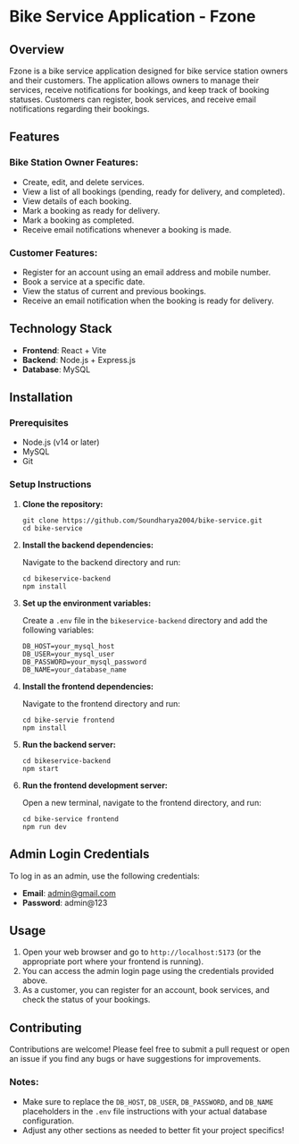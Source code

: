 # Bike Service Application - Fzone

## Overview

Fzone is a bike service application designed for bike service station owners and their customers. The application allows owners to manage their services, receive notifications for bookings, and keep track of booking statuses. Customers can register, book services, and receive email notifications regarding their bookings.

## Features

### Bike Station Owner Features:
- Create, edit, and delete services.
- View a list of all bookings (pending, ready for delivery, and completed).
- View details of each booking.
- Mark a booking as ready for delivery.
- Mark a booking as completed.
- Receive email notifications whenever a booking is made.

### Customer Features:
- Register for an account using an email address and mobile number.
- Book a service at a specific date.
- View the status of current and previous bookings.
- Receive an email notification when the booking is ready for delivery.

## Technology Stack

- **Frontend**: React + Vite
- **Backend**: Node.js + Express.js
- **Database**: MySQL

## Installation

### Prerequisites

- Node.js (v14 or later)
- MySQL
- Git

### Setup Instructions

1. **Clone the repository:**

   ```
   git clone https://github.com/Soundharya2004/bike-service.git
   cd bike-service
   ```

2. **Install the backend dependencies:**

   Navigate to the backend directory and run:

   ```
   cd bikeservice-backend
   npm install
   ```

3. **Set up the environment variables:**

   Create a `.env` file in the `bikeservice-backend` directory and add the following variables:

   ```
   DB_HOST=your_mysql_host
   DB_USER=your_mysql_user
   DB_PASSWORD=your_mysql_password
   DB_NAME=your_database_name
   ```

4. **Install the frontend dependencies:**

   Navigate to the frontend directory and run:

   ```
   cd bike-servie frontend
   npm install
   ```

5. **Run the backend server:**

   ```
   cd bikeservice-backend
   npm start
   ```

6. **Run the frontend development server:**

   Open a new terminal, navigate to the frontend directory, and run:

   ```
   cd bike-service frontend
   npm run dev
   ```

## Admin Login Credentials

To log in as an admin, use the following credentials:

- **Email**: admin@gmail.com
- **Password**: admin@123

## Usage

1. Open your web browser and go to `http://localhost:5173` (or the appropriate port where your frontend is running).
2. You can access the admin login page using the credentials provided above.
3. As a customer, you can register for an account, book services, and check the status of your bookings.

## Contributing

Contributions are welcome! Please feel free to submit a pull request or open an issue if you find any bugs or have suggestions for improvements.

### Notes:
- Make sure to replace the `DB_HOST`, `DB_USER`, `DB_PASSWORD`, and `DB_NAME` placeholders in the `.env` file instructions with your actual database configuration.
- Adjust any other sections as needed to better fit your project specifics!